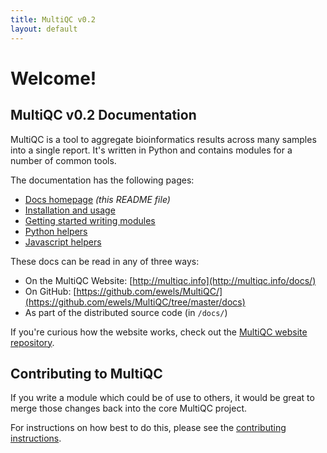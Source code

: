 ```yaml
---
title: MultiQC v0.2
layout: default
---
```


# Welcome!

## MultiQC v0.2 Documentation

MultiQC is a tool to aggregate bioinformatics results across many samples
into a single report. It's written in Python and contains modules for a number
of common tools.

The documentation has the following pages:

 - [Docs homepage](README.md) _(this README file)_
 - [Installation and usage](installation.md)
 - [Getting started writing modules](writing_modules.md)
 - [Python helpers](writing_python.md)
 - [Javascript helpers](writing_javascript.md)

These docs can be read in any of three ways:
 - On the MultiQC Website: [http://multiqc.info](http://multiqc.info/docs/)
 - On GitHub: [https://github.com/ewels/MultiQC/](https://github.com/ewels/MultiQC/tree/master/docs)
 - As part of the distributed source code (in `/docs/`)
 
If you're curious how the website works, check out the
[MultiQC website repository](https://github.com/ewels/MultiQC_website).

## Contributing to MultiQC

If you write a module which could be of use to others, it would be great to
merge those changes back into the core MultiQC project.

For instructions on how best to do this, please see the
[contributing instructions](https://github.com/ewels/MultiQC/blob/master/CONTRIBUTING.md).
